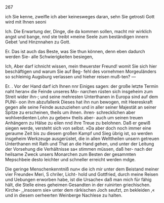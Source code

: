 267

ich Sie kenne, zweifle ich aber keinesweges daran, sehn Sie
getrosti Gott wird mit Ihnen seoni

Ich. Die Erwartung der, Dinge, die da kommen sollen,
macht mir wirklich angst und bange, nnd ste treibt »meine
Seele zum beständigen innern Gebet ’und Hinznnahen zu Gott.

Er. Das ist auch das Beste, was Sie thun können,
denn eben dadurch werden Sie- alle Schwierigkeiten besiegen,

Ich, Aber darf ichnicht wissen, mein theuerster Freund!
womit Sie sich hier beschäftigen und warum Sie auf Beg-
fehl des vornehmen Morgeuländers so schleimig Augsburg
verlassen und hieher reisen muß-ten? —

Er. . Vor der Hand darf ich Ihnen nnr Einiges sagen:
der große letzte Termin naht heran« die Feinde unseres Mo-
narchen rüsten sich insgeheim zum Streit wider ihn-; und
seine mehresten Unterthanen in Europa sind auf dem PUNI-
oon ihm abzufallenk Dieses hat ihn nun bewogen, mit
Heereskraft gegen alle seine Feinde auszuziehen und in aller
seiner Majestät an seiner Spitze zu erscheinen, theils um
ihnen. ihren· schrecklichen aber wohlverdienten Lohn zu geben«
theils aber- auch um seinen treuen Anhängern zu Hälse zu
eilen nnd ihre Treue zu belohnen. Daß er gewiß siegen
werde, versteht sich von selbst. »Da aber doch noch immer
eine geraume Zeit bis zu diesem großen Kampf und Sieg
übrig ist, so werden insgeheim Werkzeuge ausgerüstet, die
in allen Welttheilen unsern getreuen Unterthanen mit Rath
und That an die Hand gehen, und unter der Leitung der
Vorsehung die Verhältnisse sa« stimmen müssen, daß her-
nach der heilsame Zweck unsers Monarchen zum Besten der
gesammten Mepschbeie desto leichter und schneller erreicht
werden mdge.

Die geringe Menschenkenntniß nun« die ich mir unter dem
Beistand meiner vier Freunde« Meri, S chriler, Licht-
hold und Gottfried, durch meine Reisen und Uebungen
erworben habe, ist die Ursache« daß man mich für fähig
hält, die Stelle eines geheimen Gesandten in der ruinirten
griechischen. Kirche- ,,insosern sie» unter dem rärkischen Joch
seufzt, zn bekleiden ,« und in diesem oerheerten Weinberge
Nachlese zu halten.

